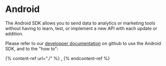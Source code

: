 # Android

The Android SDK allows you to send data to analytics or marketing tools without having to learn, test, or implement a new API with each update or addition.

Please refer to our [developper documentation](https://github.com/TagCommander/AndroidV5) on github to use the Android SDK, and to the "how to":&#x20;

{% content-ref url="./" %}
[.](./)
{% endcontent-ref %}
